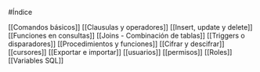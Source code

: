 #Índice

[[Comandos básicos]]
[[Clausulas y operadores]]
[[Insert, update y delete]]
[[Funciones en consultas]]
[[Joins - Combinación de tablas]]
[[Triggers o disparadores]]
[[Procedimientos y funciones]]
[[Cifrar y descifrar]]
[[cursores]]
[[Exportar e importar]]
[[usuarios]]
[[permisos]]
[[Roles]]
[[Variables SQL]]